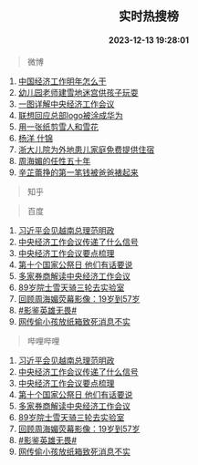 <div align="center"><h2>实时热搜榜</h2><h4>2023-12-13 19:28:01</h4></div>

> 微博  

1. [中国经济工作明年怎么干](https://s.weibo.com/weibo?q=%23%E4%B8%AD%E5%9B%BD%E7%BB%8F%E6%B5%8E%E5%B7%A5%E4%BD%9C%E6%98%8E%E5%B9%B4%E6%80%8E%E4%B9%88%E5%B9%B2%23&t=31&band_rank=1&Refer=top)<br />
2. [幼儿园老师建雪地迷宫供孩子玩耍](https://s.weibo.com/weibo?q=%23%E5%B9%BC%E5%84%BF%E5%9B%AD%E8%80%81%E5%B8%88%E5%BB%BA%E9%9B%AA%E5%9C%B0%E8%BF%B7%E5%AE%AB%E4%BE%9B%E5%AD%A9%E5%AD%90%E7%8E%A9%E8%80%8D%23&t=31&band_rank=2&Refer=top)<br />
3. [一图详解中央经济工作会议](https://s.weibo.com/weibo?q=%23%E4%B8%80%E5%9B%BE%E8%AF%A6%E8%A7%A3%E4%B8%AD%E5%A4%AE%E7%BB%8F%E6%B5%8E%E5%B7%A5%E4%BD%9C%E4%BC%9A%E8%AE%AE%23&t=31&band_rank=3&Refer=top)<br />
4. [联想回应总部logo被涂成华为](https://s.weibo.com/weibo?q=%23%E8%81%94%E6%83%B3%E5%9B%9E%E5%BA%94%E6%80%BB%E9%83%A8logo%E8%A2%AB%E6%B6%82%E6%88%90%E5%8D%8E%E4%B8%BA%23&t=31&band_rank=4&Refer=top)<br />
5. [用一张纸剪雪人和雪花](https://s.weibo.com/weibo?q=%23%E7%94%A8%E4%B8%80%E5%BC%A0%E7%BA%B8%E5%89%AA%E9%9B%AA%E4%BA%BA%E5%92%8C%E9%9B%AA%E8%8A%B1%23&t=31&band_rank=5&Refer=top)<br />
6. [杨洋 什锦](https://s.weibo.com/weibo?q=%E6%9D%A8%E6%B4%8B%20%E4%BB%80%E9%94%A6&t=31&band_rank=6&Refer=top)<br />
7. [浙大儿院为外地患儿家庭免费提供住宿](https://s.weibo.com/weibo?q=%23%E6%B5%99%E5%A4%A7%E5%84%BF%E9%99%A2%E4%B8%BA%E5%A4%96%E5%9C%B0%E6%82%A3%E5%84%BF%E5%AE%B6%E5%BA%AD%E5%85%8D%E8%B4%B9%E6%8F%90%E4%BE%9B%E4%BD%8F%E5%AE%BF%23&t=31&band_rank=7&Refer=top)<br />
8. [周海媚的任性五十年](https://s.weibo.com/weibo?q=%E5%91%A8%E6%B5%B7%E5%AA%9A%E7%9A%84%E4%BB%BB%E6%80%A7%E4%BA%94%E5%8D%81%E5%B9%B4&t=31&band_rank=8&Refer=top)<br />
9. [辛芷蕾挣的第一笔钱被爸爸裱起来](https://s.weibo.com/weibo?q=%23%E8%BE%9B%E8%8A%B7%E8%95%BE%E6%8C%A3%E7%9A%84%E7%AC%AC%E4%B8%80%E7%AC%94%E9%92%B1%E8%A2%AB%E7%88%B8%E7%88%B8%E8%A3%B1%E8%B5%B7%E6%9D%A5%23&t=31&band_rank=9&Refer=top)<br />

> 知乎  


> 百度  

1. [习近平会见越南总理范明政](https://www.baidu.com/s?wd=%E4%B9%A0%E8%BF%91%E5%B9%B3%E4%BC%9A%E8%A7%81%E8%B6%8A%E5%8D%97%E6%80%BB%E7%90%86%E8%8C%83%E6%98%8E%E6%94%BF&sa=fyb_news&rsv_dl=fyb_news)<br />
2. [中央经济工作会议传递了什么信号](https://www.baidu.com/s?wd=%E4%B8%AD%E5%A4%AE%E7%BB%8F%E6%B5%8E%E5%B7%A5%E4%BD%9C%E4%BC%9A%E8%AE%AE%E4%BC%A0%E9%80%92%E4%BA%86%E4%BB%80%E4%B9%88%E4%BF%A1%E5%8F%B7&sa=fyb_news&rsv_dl=fyb_news)<br />
3. [中央经济工作会议要点梳理](https://www.baidu.com/s?wd=%E4%B8%AD%E5%A4%AE%E7%BB%8F%E6%B5%8E%E5%B7%A5%E4%BD%9C%E4%BC%9A%E8%AE%AE%E8%A6%81%E7%82%B9%E6%A2%B3%E7%90%86&sa=fyb_news&rsv_dl=fyb_news)<br />
4. [第十个国家公祭日 他们有话要说](https://www.baidu.com/s?wd=%E7%AC%AC%E5%8D%81%E4%B8%AA%E5%9B%BD%E5%AE%B6%E5%85%AC%E7%A5%AD%E6%97%A5+%E4%BB%96%E4%BB%AC%E6%9C%89%E8%AF%9D%E8%A6%81%E8%AF%B4&sa=fyb_news&rsv_dl=fyb_news)<br />
5. [多家券商解读中央经济工作会议](https://www.baidu.com/s?wd=%E5%A4%9A%E5%AE%B6%E5%88%B8%E5%95%86%E8%A7%A3%E8%AF%BB%E4%B8%AD%E5%A4%AE%E7%BB%8F%E6%B5%8E%E5%B7%A5%E4%BD%9C%E4%BC%9A%E8%AE%AE&sa=fyb_news&rsv_dl=fyb_news)<br />
6. [89岁院士雪天骑三轮去实验室](https://www.baidu.com/s?wd=89%E5%B2%81%E9%99%A2%E5%A3%AB%E9%9B%AA%E5%A4%A9%E9%AA%91%E4%B8%89%E8%BD%AE%E5%8E%BB%E5%AE%9E%E9%AA%8C%E5%AE%A4&sa=fyb_news&rsv_dl=fyb_news)<br />
7. [回顾周海媚荧幕影像：19岁到57岁](https://www.baidu.com/s?wd=%E5%9B%9E%E9%A1%BE%E5%91%A8%E6%B5%B7%E5%AA%9A%E8%8D%A7%E5%B9%95%E5%BD%B1%E5%83%8F%EF%BC%9A19%E5%B2%81%E5%88%B057%E5%B2%81&sa=fyb_news&rsv_dl=fyb_news)<br />
8. [#影鉴英雄无畏#](https://www.baidu.com/s?wd=%23%E5%BD%B1%E9%89%B4%E8%8B%B1%E9%9B%84%E6%97%A0%E7%95%8F%23&sa=fyb_news&rsv_dl=fyb_news)<br />
9. [网传偷小孩放纸箱致死消息不实](https://www.baidu.com/s?wd=%E7%BD%91%E4%BC%A0%E5%81%B7%E5%B0%8F%E5%AD%A9%E6%94%BE%E7%BA%B8%E7%AE%B1%E8%87%B4%E6%AD%BB%E6%B6%88%E6%81%AF%E4%B8%8D%E5%AE%9E&sa=fyb_news&rsv_dl=fyb_news)<br />

> 哔哩哔哩  

1. [习近平会见越南总理范明政](https://www.baidu.com/s?wd=%E4%B9%A0%E8%BF%91%E5%B9%B3%E4%BC%9A%E8%A7%81%E8%B6%8A%E5%8D%97%E6%80%BB%E7%90%86%E8%8C%83%E6%98%8E%E6%94%BF&sa=fyb_news&rsv_dl=fyb_news)<br />
2. [中央经济工作会议传递了什么信号](https://www.baidu.com/s?wd=%E4%B8%AD%E5%A4%AE%E7%BB%8F%E6%B5%8E%E5%B7%A5%E4%BD%9C%E4%BC%9A%E8%AE%AE%E4%BC%A0%E9%80%92%E4%BA%86%E4%BB%80%E4%B9%88%E4%BF%A1%E5%8F%B7&sa=fyb_news&rsv_dl=fyb_news)<br />
3. [中央经济工作会议要点梳理](https://www.baidu.com/s?wd=%E4%B8%AD%E5%A4%AE%E7%BB%8F%E6%B5%8E%E5%B7%A5%E4%BD%9C%E4%BC%9A%E8%AE%AE%E8%A6%81%E7%82%B9%E6%A2%B3%E7%90%86&sa=fyb_news&rsv_dl=fyb_news)<br />
4. [第十个国家公祭日 他们有话要说](https://www.baidu.com/s?wd=%E7%AC%AC%E5%8D%81%E4%B8%AA%E5%9B%BD%E5%AE%B6%E5%85%AC%E7%A5%AD%E6%97%A5+%E4%BB%96%E4%BB%AC%E6%9C%89%E8%AF%9D%E8%A6%81%E8%AF%B4&sa=fyb_news&rsv_dl=fyb_news)<br />
5. [多家券商解读中央经济工作会议](https://www.baidu.com/s?wd=%E5%A4%9A%E5%AE%B6%E5%88%B8%E5%95%86%E8%A7%A3%E8%AF%BB%E4%B8%AD%E5%A4%AE%E7%BB%8F%E6%B5%8E%E5%B7%A5%E4%BD%9C%E4%BC%9A%E8%AE%AE&sa=fyb_news&rsv_dl=fyb_news)<br />
6. [89岁院士雪天骑三轮去实验室](https://www.baidu.com/s?wd=89%E5%B2%81%E9%99%A2%E5%A3%AB%E9%9B%AA%E5%A4%A9%E9%AA%91%E4%B8%89%E8%BD%AE%E5%8E%BB%E5%AE%9E%E9%AA%8C%E5%AE%A4&sa=fyb_news&rsv_dl=fyb_news)<br />
7. [回顾周海媚荧幕影像：19岁到57岁](https://www.baidu.com/s?wd=%E5%9B%9E%E9%A1%BE%E5%91%A8%E6%B5%B7%E5%AA%9A%E8%8D%A7%E5%B9%95%E5%BD%B1%E5%83%8F%EF%BC%9A19%E5%B2%81%E5%88%B057%E5%B2%81&sa=fyb_news&rsv_dl=fyb_news)<br />
8. [#影鉴英雄无畏#](https://www.baidu.com/s?wd=%23%E5%BD%B1%E9%89%B4%E8%8B%B1%E9%9B%84%E6%97%A0%E7%95%8F%23&sa=fyb_news&rsv_dl=fyb_news)<br />
9. [网传偷小孩放纸箱致死消息不实](https://www.baidu.com/s?wd=%E7%BD%91%E4%BC%A0%E5%81%B7%E5%B0%8F%E5%AD%A9%E6%94%BE%E7%BA%B8%E7%AE%B1%E8%87%B4%E6%AD%BB%E6%B6%88%E6%81%AF%E4%B8%8D%E5%AE%9E&sa=fyb_news&rsv_dl=fyb_news)<br />
